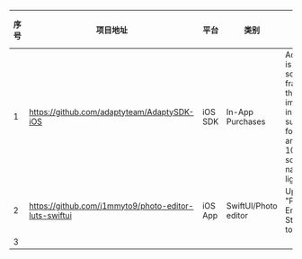 | 序号  | 项目地址                                                  | 平台      | 类别                   | 项目简介                                                                                                                                                       | 效果图                                                               | 备注  |
| --- | ----------------------------------------------------- | ------- | -------------------- | ---------------------------------------------------------------------------------------------------------------------------------------------------------- | ----------------------------------------------------------------- | --- |
| 1   | https://github.com/adaptyteam/AdaptySDK-iOS           | iOS SDK | In-App Purchases     | Adapty SDK is an open-source framework that makes implementing in-app subscriptions for iOS fast and easy. It’s 100% open-source, native, and lightweight. | ![AdaptySDK-iOS.png](./AdaptySDK-iOS.png)                         |     |
| 2   | https://github.com/j1mmyto9/photo-editor-luts-swiftui | iOS App | SwiftUI/Photo editor | Upgrade "Pixel Engine" Storyboard to SwiftUI.                                                                                                              | ![photo-editor-luts-swiftui.png](./photo-editor-luts-swiftui.png) |     |
| 3   |                                                       |         |                      |                                                                                                                                                            |                                                                   |     |
